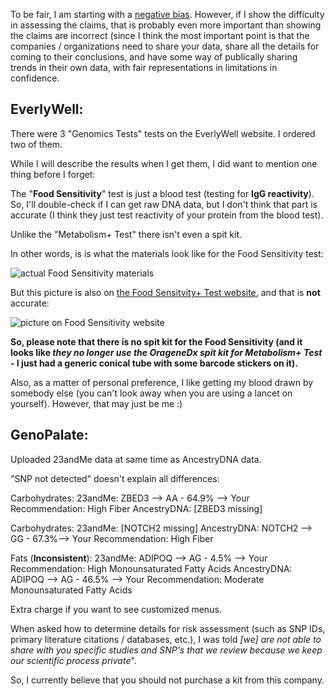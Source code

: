 To be fair, I am starting with a [negative bias](https://twitter.com/cwarden45/status/1134864619552378880).  However, if I show the difficulty in assessing the claims, that is probably even more important than showing the claims are incorrect (since I think the most important point is that the companies / organizations need to share your data, share all the details for coming to their conclusions, and have some way of publically sharing trends in their own data, with fair representations in limitations in confidence.

EverlyWell:
-----------------

There were 3 "Genomics Tests" tests on the EverlyWell website.  I ordered two of them.

While I will describe the results when I get them, I did want to mention one thing before I forget:

The "**Food Sensitivity**" test is just a blood test (testing for **IgG reactivity**).  So, I'll double-check if I can get raw DNA data, but I don't think that part is accurate (I think they just test reactivity of your protein from the blood test).

Unlike the "Metabolism+ Test" there isn't even a spit kit.

In other words, is is what the materials look like for the Food Sensitivity test:

![actual Food Sensitivity materials](https://dxkmbl8uwuv9p.cloudfront.net/myhelix/1556831649426/562cb0c0-de4d-43d8-944b-98ebbf3adf78/FS_WhatYoullGet_Img.png)

But this picture is also on [the Food Sensitvity+ Test website](https://www.helix.com/products/everlywell-food-sensitivity?utm_source=EverlyWell_sitelink_PIP_FSPluscart), and that is **not** accurate:

![picture on Food Sensitivity website](https://dxkmbl8uwuv9p.cloudfront.net/helix-dev/1531422609260/617687ad-1bf7-4c0c-8ef3-fef3e1761e7e/2.-collection-tube-desktop.png)

**So, please note that there is no spit kit for the Food Sensitivity (and it looks like *they no longer use the OrageneDx spit kit for Metabolism+ Test* - I just had a generic conical tube with some barcode stickers on it).**

Also, as a matter of personal preference, I like getting my blood drawn by somebody else (you can't look away when you are using a lancet on yourself).  However, that may just be me :)

GenoPalate:
-----------------

Uploaded 23andMe data at same time as AncestryDNA data.

"SNP not detected" doesn't explain all differences:

Carbohydrates:
23andMe: ZBED3 --> AA - 64.9% --> Your Recommendation: High Fiber
AncestryDNA: [ZBED3 missing]

Carbohydrates:
23andMe: [NOTCH2 missing]
AncestryDNA: NOTCH2 --> GG - 67.3%--> Your Recommendation: High Fiber

Fats (**Inconsistent**):
23andMe: ADIPOQ --> AG - 4.5% --> Your Recommendation: High Monounsaturated Fatty Acids
AncestryDNA: ADIPOQ --> AG - 46.5% --> Your Recommendation: Moderate Monounsaturated Fatty
Acids


Extra charge if you want to see customized menus.

When asked how to determine details for risk assessment (such as SNP IDs, primary literature citations / databases, etc.), I was told *[we] are not able to share with you specific studies and SNP's that we review because we keep our scientific process private*".

So, I currently believe that you should not purchase a kit from this company.
